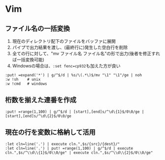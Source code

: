 # Vim
## ファイル名の一括変換
1. 現在のディレクトリ配下のファイルをバッファに展開
2. パイプで出力結果を渡し、(最終行に)発生した空白行を削除
3. 全ての行に対して、"mv ファイル名 ファイル名"の形で出力(後者を修正すれば一括変換可能)
4. Windowsの場合は、`:set fenc=cp932`も加えた方が良い
```
:put! =expand('*') | g/^$/d | %s/\(.*\)$/mv "\1" "\1"/ge | noh
:w !sh    # unix
:w !cmd   # windows
```
## 桁数を揃えた連番を作成  
```
:put! =range(1,100) | g/^$/d | [start],[end]s/^\d\{1}$/0\0/ge | [start],[end]s/^\d\{2}$/0\0/ge
```

## 現在の行を変数に格納して活用
```
:let cln=line('.') | execute cln.",$s/{src}/{dest}/"
:let cln=line('.') | put! =range(1,100) | g/^$/d | execute cln.",$s/^\\d\\{1}$/0\\0/ge" | execute cln.",$s/^\\d\\{2}$/0\\0/ge"
```
